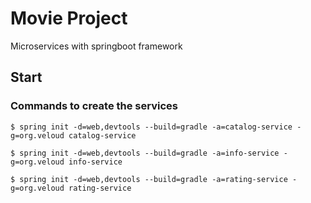 # Movie Project

Microservices with springboot framework

## Start

### Commands to create the services

    $ spring init -d=web,devtools --build=gradle -a=catalog-service -g=org.veloud catalog-service

    $ spring init -d=web,devtools --build=gradle -a=info-service -g=org.veloud info-service

    $ spring init -d=web,devtools --build=gradle -a=rating-service -g=org.veloud rating-service
